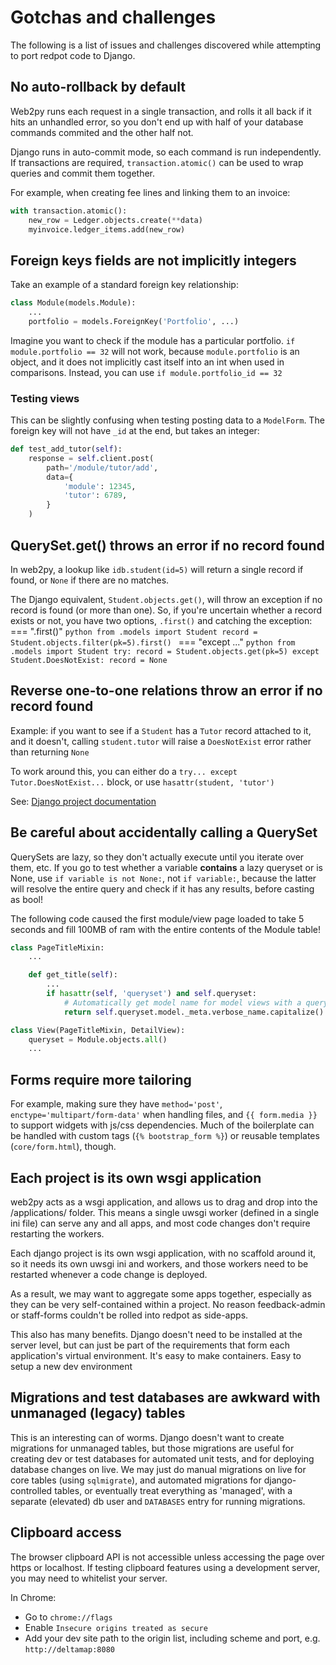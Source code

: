 # Gotchas and challenges
The following is a list of issues and challenges discovered while attempting to port redpot code to Django.

## No auto-rollback by default
Web2py runs each request in a single transaction, and rolls it all back if it hits an unhandled error, so you don't
end up with half of your database commands commited and the other half not.

Django runs in auto-commit mode, so each command is run independently.  If transactions are required,
```transaction.atomic()``` can be used to wrap queries and commit them together.

For example, when creating fee lines and linking them to an invoice:
```python
with transaction.atomic():
    new_row = Ledger.objects.create(**data)
    myinvoice.ledger_items.add(new_row)
```

## Foreign keys fields are not implicitly integers
Take an example of a standard foreign key relationship:
```python
class Module(models.Module):
    ...
    portfolio = models.ForeignKey('Portfolio', ...)
```
Imagine you want to check if the module has a particular portfolio.
`if module.portfolio == 32` will not work, because `module.portfolio` is an
object, and it does not implicitly cast itself into an int when used in
comparisons.  Instead, you can use `if module.portfolio_id == 32`

### Testing views
This can be slightly confusing when testing posting data to a `ModelForm`.  The foreign key will not have `_id` at the end, but takes an integer:

```python
def test_add_tutor(self):
    response = self.client.post(
        path='/module/tutor/add',
        data={
            'module': 12345,
            'tutor': 6789,
        }
    )
```


## QuerySet.get() throws an error if no record found
In web2py, a lookup like `idb.student(id=5)` will return a single record if found, or `None` if there are no matches.

The Django equivalent, `Student.objects.get()`, will throw an exception if no record is found (or more than one).
So, if you're uncertain whether a record exists or not, you have two options, `.first()` and catching the exception:
=== ".first()"
    ```python
    from .models import Student
    record = Student.objects.filter(pk=5).first()
    ```
=== "except ..."
    ```python
    from .models import Student
    try:
        record = Student.objects.get(pk=5)
    except Student.DoesNotExist:
        record = None
    ```

## Reverse one-to-one relations throw an error if no record found
Example: if you want to see if a `Student` has a `Tutor` record attached to it, and it doesn't, calling `student.tutor` will raise a `DoesNotExist` error rather than returning `None`

To work around this, you can either do a `try... except Tutor.DoesNotExist...` block, or use `hasattr(student, 'tutor')`

See: [Django project documentation](https://docs.djangoproject.com/en/4.0/topics/db/examples/one_to_one/)

## Be careful about accidentally calling a QuerySet
QuerySets are lazy, so they don't actually execute until you iterate over them, etc.
If you go to test whether a variable **contains** a lazy queryset or is None, use `if variable is not None:`, not
`if variable:`, because the latter will resolve the entire query and check if it has any results, before casting as
bool!

The following code caused the first module/view page loaded to take 5 seconds and fill 100MB of ram with the
entire contents of the Module table!

```python hl_lines="6 11"
class PageTitleMixin:
    ...

    def get_title(self):
        ...
        if hasattr(self, 'queryset') and self.queryset:
            # Automatically get model name for model views with a queryset
            return self.queryset.model._meta.verbose_name.capitalize()

class View(PageTitleMixin, DetailView):
    queryset = Module.objects.all()
    ...
```

## Forms require more tailoring
For example, making sure they have `method='post'`, `enctype='multipart/form-data'` when handling files, and `{{ form.media }}` to support widgets with js/css dependencies.  Much of the boilerplate can be handled with custom tags (`{% bootstrap_form %}`) or reusable templates (`core/form.html`), though.

## Each project is its own wsgi application
web2py acts as a wsgi application, and allows us to drag and drop into the /applications/ folder.  This means a
single uwsgi worker (defined in a single ini file) can serve any and all apps, and most code changes don't require
restarting the workers.

Each django project is its own wsgi application, with no scaffold around it, so it needs its own uwsgi ini and
workers, and those workers need to be restarted whenever a code change is deployed.

As a result, we may want to aggregate some apps together, especially as they can be very self-contained within a
project.  No reason feedback-admin or staff-forms couldn't be rolled into redpot as side-apps.

This also has many benefits.  Django doesn't need to be installed at the server level, but can just be part of the
requirements that form each application's virtual environment.  It's easy to make containers.  Easy to setup a new
dev environment

## Migrations and test databases are awkward with unmanaged (legacy) tables
This is an interesting can of worms.  Django doesn't want to create migrations for unmanaged tables, but those
migrations are useful for creating dev or test databases for automated unit tests, and for deploying database changes on live.  We may just do manual migrations on live for core tables (using `sqlmigrate`), and automated migrations for django-controlled tables, or eventually treat everything as 'managed', with a separate (elevated) db user and `DATABASES` entry for running migrations.

## Clipboard access
The browser clipboard API is not accessible unless accessing the page over https or localhost.  If testing clipboard features using a development server, you may need to whitelist your server.

In Chrome:
* Go to `chrome://flags`
* Enable `Insecure origins treated as secure`
* Add your dev site path to the origin list, including scheme and port, e.g. `http://deltamap:8080`
